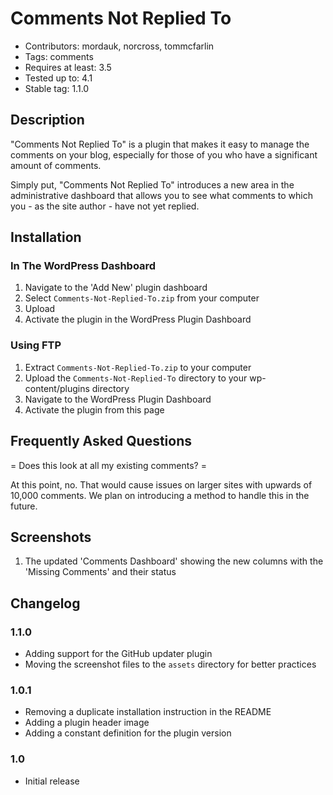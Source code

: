 # Comments Not Replied To

* Contributors: mordauk, norcross, tommcfarlin
* Tags: comments
* Requires at least: 3.5
* Tested up to: 4.1
* Stable tag: 1.1.0

## Description

"Comments Not Replied To" is a plugin that makes it easy to manage the comments on your blog, especially for those of you who have a significant amount of comments.

Simply put, "Comments Not Replied To" introduces a new area in the administrative dashboard that allows you to see what comments to which you - as the site author - have not yet replied.

## Installation

### In The WordPress Dashboard

1. Navigate to the 'Add New' plugin dashboard
2. Select `Comments-Not-Replied-To.zip` from your computer
3. Upload
4. Activate the plugin in the WordPress Plugin Dashboard

### Using FTP

1. Extract `Comments-Not-Replied-To.zip` to your computer
2. Upload the `Comments-Not-Replied-To` directory to your wp-content/plugins directory
3. Navigate to the WordPress Plugin Dashboard
4. Activate the plugin from this page

## Frequently Asked Questions

= Does this look at all my existing comments? =

At this point, no. That would cause issues on larger sites with upwards of 10,000 comments. We plan on introducing a method to handle this in the future.

## Screenshots

1. The updated 'Comments Dashboard' showing the new columns with the 'Missing Comments' and their status

## Changelog

### 1.1.0

* Adding support for the GitHub updater plugin
* Moving the screenshot files to the `assets` directory for better practices

### 1.0.1

* Removing a duplicate installation instruction in the README
* Adding a plugin header image
* Adding a constant definition for the plugin version

### 1.0

* Initial release